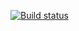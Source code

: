 [![Build status](https://ci.appveyor.com/api/projects/status/jisf7k31wsjrrvk7?svg=true)](https://ci.appveyor.com/project/daniilschmelzer/selenide1)
